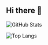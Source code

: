 ## Hi there 👋
![GitHub Stats](https://github-readme-stats.vercel.app/api?username=janedoe&show_icons=true)

![Top Langs](https://github-readme-stats.vercel.app/api/top-langs/?username=janedoe)

<!--
**PeterKuzyk/PeterKuzyk** is a ✨ _special_ ✨ repository because its `README.md` (this file) appears on your GitHub profile.

Here are some ideas to get you started:

- 🔭 I’m currently working on ...
- 🌱 I’m currently learning ...
- 👯 I’m looking to collaborate on ...
- 🤔 I’m looking for help with ...
- 💬 Ask me about ...
- 📫 How to reach me: ...
- 😄 Pronouns: ...
- ⚡ Fun fact: ...
-->
